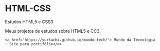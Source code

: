 # HTML-CSS
 Estudos HTML5 e CSS3

Meus projetos de estudos sobre HTML5 e CC3.

    <a href="https://yurtachi.github.io/mundo-tech/"> Mundo da Tecnologia - Site para portifólio</a>